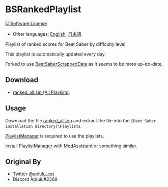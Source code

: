 # BSRankedPlaylist

[![Software License](https://img.shields.io/badge/license-MIT-brightgreen.svg)](LICENSE)

* Other languages: [English](README.md), [日本語](README.ja.md)

Playlist of ranked scores for Beat Saber by difficulty level.

This playlist is automatically updated every day.

Forked to use [BeatSaberScrappedData](https://github.com/andruzzzhka/BeatSaberScrappedData) as it seems to be more up-do-date.

## Download

 * [ranked_all.zip (All Playlists)](https://github.com/ChrisJAllan/bs-ranked-playlist/releases/latest/download/ranked_all.zip)

## Usage

Download the file [ranked_all.zip](https://github.com/ChrisJAllan/bs-ranked-playlist/releases/latest/download/ranked_all.zip
                  ) and extract the file into the `[Beat Saber installation directory]\Playlists`.

[PlaylistManager](https://github.com/rithik-b/PlaylistManager) is required to use the playlists.

Install PlaylistManager with [ModAssistant](https://github.com/Assistant/ModAssistant) or something similar.

## Original By

* Twitter [@aplulu_cat](https://twitter.com/aplulu_cat)
* Discord Aplulu#2369
